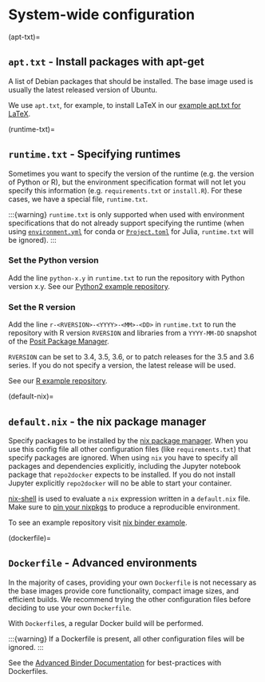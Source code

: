 # System-wide configuration

(apt-txt)=

## `apt.txt` - Install packages with apt-get

A list of Debian packages that should be installed. The base image used is usually the latest released
version of Ubuntu.

We use `apt.txt`, for example, to install LaTeX in our
[example apt.txt for LaTeX](https://github.com/binder-examples/latex/blob/HEAD/apt.txt).

(runtime-txt)=

## `runtime.txt` - Specifying runtimes

Sometimes you want to specify the version of the runtime (e.g. the version of Python or R), but the environment specification format will not let you specify this information (e.g. `requirements.txt` or `install.R`).
For these cases, we have a special file, `runtime.txt`.

:::{warning}
`runtime.txt` is only supported when used with environment specifications
that do not already support specifying the runtime
(when using [`environment.yml`](#environment-yml) for conda or [`Project.toml`](#project-toml) for Julia, `runtime.txt` will be ignored).
:::

### Set the Python version

Add the line `python-x.y` in `runtime.txt` to run the repository with Python version x.y.
See our [Python2 example repository](https://github.com/binder-examples/python2_runtime/blob/HEAD/runtime.txt).

### Set the R version

Add the line `r-<RVERSION>-<YYYY>-<MM>-<DD>` in `runtime.txt` to run the repository with R version `RVERSION` and libraries from a `YYYY-MM-DD` snapshot of the [Posit Package Manager](https://packagemanager.posit.co/client/#/repos/2/overview).

`RVERSION` can be set to 3.4, 3.5, 3.6, or to patch releases for the 3.5 and 3.6 series.
If you do not specify a version, the latest release will be used.

See our [R example repository](https://github.com/binder-examples/r/blob/HEAD/runtime.txt).

(default-nix)=

## `default.nix` - the nix package manager

Specify packages to be installed by the [nix package manager](https://github.com/NixOS/nixpkgs).
When you use this config file all other configuration files (like `requirements.txt`)
that specify packages are ignored. When using `nix` you have to specify all
packages and dependencies explicitly, including the Jupyter notebook package that
`repo2docker` expects to be installed. If you do not install Jupyter explicitly
`repo2docker` will no be able to start your container.

[nix-shell](https://nixos.org/nix/manual/#sec-nix-shell) is used to evaluate
a `nix` expression written in a `default.nix` file. Make sure to
[pin your nixpkgs](https://discourse.nixos.org/t/nixops-pinning-nixpkgs/734)
to produce a reproducible environment.

To see an example repository visit
[nix binder example](https://github.com/binder-examples/nix).

(dockerfile)=

## `Dockerfile` - Advanced environments

In the majority of cases, providing your own `Dockerfile` is not necessary as the base images provide core functionality, compact image sizes, and efficient builds. We recommend trying the other configuration files before deciding to use your own `Dockerfile`.

With `Dockerfile`s, a regular Docker build will be performed.

:::{warning}
If a Dockerfile is present, all other configuration files will be ignored.
:::

See the [Advanced Binder Documentation](https://mybinder.readthedocs.io/en/latest/tutorials/dockerfile.html) for
best-practices with Dockerfiles.
